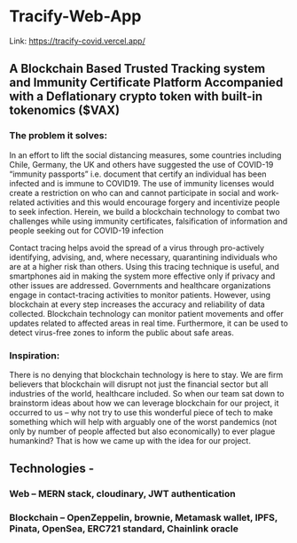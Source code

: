# Tracify-Web-App

Link: https://tracify-covid.vercel.app/

## A Blockchain Based Trusted Tracking system and Immunity Certificate Platform Accompanied with a Deflationary crypto token with built-in tokenomics ($VAX)

### The problem it solves:

In an effort to lift the social distancing measures, some countries including Chile, Germany, the UK and others have suggested the use of COVID-19 “immunity passports”  i.e. document that certify an individual has been infected and is immune to COVID19. The use of immunity licenses would create a restriction on who can and cannot participate in social and work-related activities and this would encourage forgery and incentivize people to seek infection. 
Herein, we build a blockchain technology to combat two challenges while using immunity certificates, falsification of information and people seeking out for COVID-19 infection

Contact tracing helps avoid the spread of a virus through pro-actively identifying, advising, and, where necessary, quarantining individuals who are at a higher risk than others. Using this tracing technique is useful, and smartphones aid in making the system more effective only if privacy and other issues are addressed. Governments and healthcare organizations engage in contact-tracing activities to monitor patients. However, using blockchain at every step increases the accuracy and reliability of data collected. Blockchain technology can monitor patient movements and offer updates related to affected areas in real time. Furthermore, it can be used to detect virus-free zones to inform the public about safe areas. 

### Inspiration: 

 There is no denying that blockchain technology is here to stay. We are firm believers that blockchain will disrupt not just the financial sector but all industries of the world, healthcare included. So when our team sat down to brainstorm ideas about how we can leverage blockchain for our project, it occurred to us – why not try to use this wonderful piece of tech to make something which will help with arguably one of the worst pandemics (not only by number of people affected but also economically) to ever plague humankind? That is how we came up with the idea for our project.

## Technologies - 

### Web – MERN stack, cloudinary, JWT authentication
### Blockchain – OpenZeppelin, brownie, Metamask wallet, IPFS, Pinata, OpenSea, ERC721 standard, Chainlink oracle
